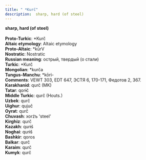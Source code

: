 ```yaml
---
title: " *Kurč"
description:  sharp, hard (of steel)
---
```

<p data-pagefind-weight="0.5">
<strong> sharp, hard (of steel)</strong><br><br>
<strong>Proto-Turkic</strong>:  *Kurč<br>
<strong>Altaic etymology</strong>:  Altaic etymology<br>
<strong> Proto-Altaic</strong>:  *kū̀rV<br>
<strong>Nostratic</strong>:  Nostratic<br>
<strong>Russian meaning</strong>:  острый, твердый (о стали)<br>
<strong>Turkic</strong>:  *Kurč<br>
<strong>Mongolian</strong>:  *kurča<br>
<strong>Tungus-Manchu</strong>:  *kōri-<br>
<strong>Comments</strong>:  VEWT 303, EDT 647, ЭСТЯ 6, 170-171, Федотов 2, 367.<br>
<strong>Karakhanid</strong>:  qurč (MK)<br>
<strong>Tatar</strong>:  qorɨč<br>
<strong>Middle Turkic</strong>:  qurč (Houts.)<br>
<strong>Uzbek</strong>:  qurč<br>
<strong>Uighur</strong>:  qujuč<br>
<strong>Oyrat</strong>:  qurč<br>
<strong>Chuvash</strong>:  xorźъ 'steel'<br>
<strong>Kirghiz</strong>:  qurč<br>
<strong>Kazakh</strong>:  qurɨš<br>
<strong>Noghai</strong>:  qurɨš<br>
<strong>Bashkir</strong>:  qoros<br>
<strong>Balkar</strong>:  qurč<br>
<strong>Karaim</strong>:  qurč<br>
<strong>Kumyk</strong>:  qurč<br>

</p>
